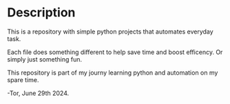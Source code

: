 # Description

This is a repository with simple python projects that automates everyday task. 

Each file does something different to help save time and boost efficency. Or simply just something fun. 

This repository is part of my journy learning python and automation on my spare time. 

-Tor, June 29th 2024. 
